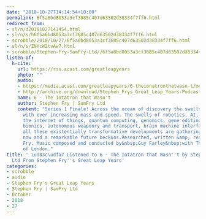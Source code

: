 ```yaml
---
date: "2018-10-27T14:14:54+10:00"
permalink: 6f5a6bd8053a3cf3685c407d63502d38334f7ff6.html
redirect_from:
- sl/n/d20181027141454.html
- sl/n/s/h6f5a6bd8053a3cf3685c407d63502d38334f7ff6.html
- scrobble/2018/10/27/6f5a6bd8053a3cf3685c407d63502d38334f7ff6.html
- sl/n/s/ZNYcW2tvAw7.html
- scrobble/Stephen-Fry-SamFry-Ltd//6f5a6bd8053a3cf3685c407d63502d38334f7ff6.html
listen-of:
  h-cite:
    url: https://rss.acast.com/greatleapyears
    photo: ""
    audio:
    - https://media.acast.com/greatleapyears/6-theionatronthatwasn-t/media.mp3
    - http://archive.org/download/Stephen_Frys_Great_Leap_Years-Podcast-by-Stephen_Fry/6_The_Iotatron_that_Wasnt.mp3
    name: 6 - The Iotatron that Wasn't
    author: Stephen Fry | SamFry Ltd
    content: "Series 1 Finale! Across the ocean of discovery the swells are building
      with ever increasing mass and speed. The swells of robotics, AI, nano science,
      the internet of things, quantum computing, genomics, gene editing, bio-augmentation,
      bionics, autonomous weaponry and transport, brain machine interfacing \u2013
      all these existentially transformative developments are gathering pace and momentum
      now and a remarkable future beckons.Researched, written &amp; read by&nbsp;Stephen
      Fry. Music composed and conducted by&nbsp;Guy Farley&nbsp;with The Chamber Orchestra
      of London."
title: ' \ud83c\udfa7 Listened to 6 - The Iotatron that Wasn''t by Stephen Fry | SamFry
  Ltd From Stephen Fry''s Great Leap Years'
categories:
- scrobble
- audio
- Stephen Fry's Great Leap Years
- Stephen Fry | SamFry Ltd
- October
- 2018
- 27
---
```

